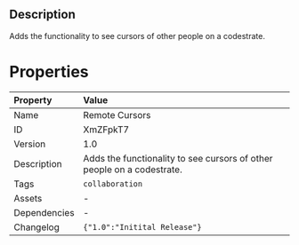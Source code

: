 <h2>Description</h2><p>Adds the functionality to see cursors of other people on a codestrate.</p>

# Properties

| Property | Value |
| :--- | :--- |
| Name | Remote Cursors |
| ID | XmZFpkT7 |
| Version | 1.0 |
| Description | Adds the functionality to see cursors of other people on a codestrate. |
| Tags | `collaboration` |
| Assets | - |
| Dependencies | - |
| Changelog | `{"1.0":"Initital Release"}` |